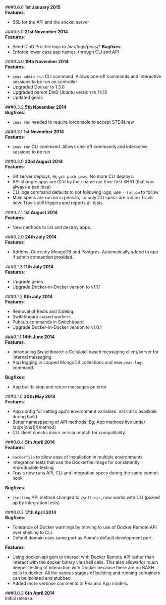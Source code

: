 ###0.6.0
**1st January 2015**    
**Features**:
* SSL for the API and the socket server

###0.5.0
**21st November 2014**    
**Features**:
  * Send DinD Procfile logs to /var/logs/peas/*
**Bugfixes**:
  * Enforce lower case app names, through CLI and API

###0.4.0
**19th November 2014**    
**Features**:
  * `peas admin run` CLI command. Allows one-off commands and interactive sessions to be run on controller
  * Upgraded Docker to 1.3.0
  * Upgraded parent DinD Ubuntu version to 14.10
  * Updated gems

###0.3.2
**5th November 2014**     
**Bugfixes**:
  * `peas run` needed to require io/console to accept STDIN.raw

###0.3.1
**1st November 2014**    
**Features**:
  * `peas run` CLI command. Allows one-off commands and interactive sessions to be run

###0.3.0
**23rd August 2014**    
**Features**:
  * Git server deploys, ie; `git push peas`. No more CLI deploys.
  * API change: apps are ID'd by their name not their first SHA1 (that was always a bad idea)
  * CLI logs command defaults to not following logs, use `--follow` to follow.
  * Main specs are run on ci.peas.io, so only CLI specs are run on Travis now. Travis still triggers and reports all
  tests.

###0.2.1
**1st August 2014**    
**Features**:
  * New methods to list and destroy apps.

###0.2.0
**24th July 2014**    
**Features**:
  * Addons. Currently MongoDB and Postgres. Automatically added to app if admin connection provided.

###0.1.3
**11th July 2014**    
**Features**:
  * Upgrade gems
  * Upgrade Docker-in-Docker version to v1.1.1

###0.1.2
**8th July 2014**    
**Features**:
  * Removal of Redis and Sidekiq.
  * Switchboard-based workers
  * Pubsub commands in Switchboard
  * Upgrade Docker-in-Docker version to v1.0.1

###0.1.1
**14th June 2014**    
**Features**:
  * Introducing Switchboard: a Celluloid-based messaging client/server for internal messaging.
  * App logging in capped MongoDB collections and new `peas logs` command.

**Bugfixes**:
  * App builds stop and return messages on error

###0.1.0
**30th May 2014**    
**Features**:
  * App config for setting app's environment variables. Vars also available during build.
  * Better namespacing of API methods. Eg; App methods live under /app/[sha1]/[method]
  * CLI client checks minor version match for compatibility.

###0.0.4
**5th April 2014**    
**Features**:
  * `Dockerfile` to allow ease of installation in multiple environments
  * Integration tests that use the Dockerfile image for consistently reproducible testing
  * Travis now runs API, CLI and Integration specs during the same commit hook

**Bugfixes**:
  * `/setting` API method changed to `/settings`, now works with CLI (picked up by integration tests)

###0.0.3
**17th April 2014**    
**Bugfixes**:
  * Tolerance of Docker warnings by moving to use of Docker Remote API over shelling to CLI.
  * Default domain uses same port as Puma's default development port.

**Features**:
  * Using docker-api gem to interact with Docker Remote API rather than interact with the docker
  binary via shell calls. This also allows for much deeper testing of interaction with Docker
  because there are no BASH calls to docker. All the various stages of building and running
  containers can be isolated and stubbed.
  * Added more verbose comments to Pea and App models.

###0.0.2
**6th April 2014**    
Initial release.
